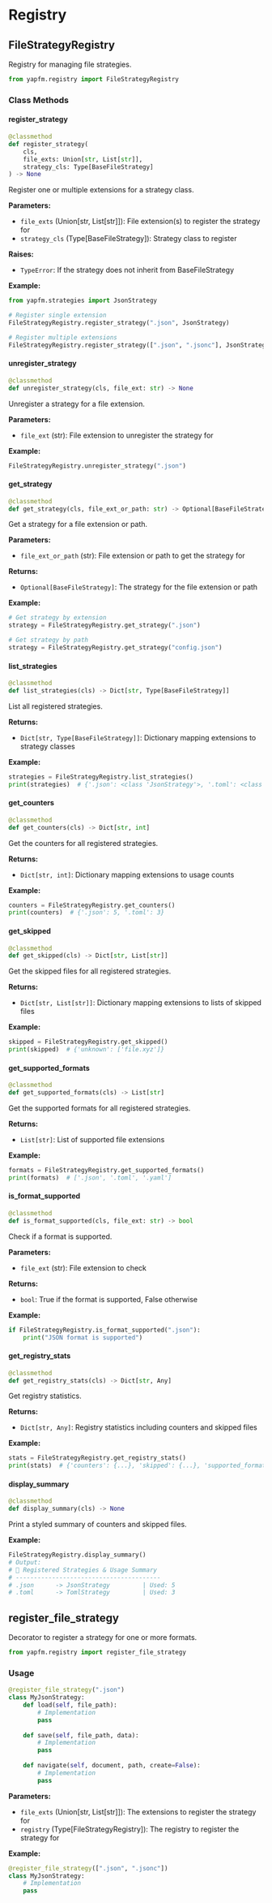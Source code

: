 # Registry

## FileStrategyRegistry

Registry for managing file strategies.

```python
from yapfm.registry import FileStrategyRegistry
```

### Class Methods

#### register_strategy

```python
@classmethod
def register_strategy(
    cls,
    file_exts: Union[str, List[str]],
    strategy_cls: Type[BaseFileStrategy]
) -> None
```

Register one or multiple extensions for a strategy class.

**Parameters:**
- `file_exts` (Union[str, List[str]]): File extension(s) to register the strategy for
- `strategy_cls` (Type[BaseFileStrategy]): Strategy class to register

**Raises:**
- `TypeError`: If the strategy does not inherit from BaseFileStrategy

**Example:**
```python
from yapfm.strategies import JsonStrategy

# Register single extension
FileStrategyRegistry.register_strategy(".json", JsonStrategy)

# Register multiple extensions
FileStrategyRegistry.register_strategy([".json", ".jsonc"], JsonStrategy)
```

#### unregister_strategy

```python
@classmethod
def unregister_strategy(cls, file_ext: str) -> None
```

Unregister a strategy for a file extension.

**Parameters:**
- `file_ext` (str): File extension to unregister the strategy for

**Example:**
```python
FileStrategyRegistry.unregister_strategy(".json")
```

#### get_strategy

```python
@classmethod
def get_strategy(cls, file_ext_or_path: str) -> Optional[BaseFileStrategy]
```

Get a strategy for a file extension or path.

**Parameters:**
- `file_ext_or_path` (str): File extension or path to get the strategy for

**Returns:**
- `Optional[BaseFileStrategy]`: The strategy for the file extension or path

**Example:**
```python
# Get strategy by extension
strategy = FileStrategyRegistry.get_strategy(".json")

# Get strategy by path
strategy = FileStrategyRegistry.get_strategy("config.json")
```

#### list_strategies

```python
@classmethod
def list_strategies(cls) -> Dict[str, Type[BaseFileStrategy]]
```

List all registered strategies.

**Returns:**
- `Dict[str, Type[BaseFileStrategy]]`: Dictionary mapping extensions to strategy classes

**Example:**
```python
strategies = FileStrategyRegistry.list_strategies()
print(strategies)  # {'.json': <class 'JsonStrategy'>, '.toml': <class 'TomlStrategy'>}
```

#### get_counters

```python
@classmethod
def get_counters(cls) -> Dict[str, int]
```

Get the counters for all registered strategies.

**Returns:**
- `Dict[str, int]`: Dictionary mapping extensions to usage counts

**Example:**
```python
counters = FileStrategyRegistry.get_counters()
print(counters)  # {'.json': 5, '.toml': 3}
```

#### get_skipped

```python
@classmethod
def get_skipped(cls) -> Dict[str, List[str]]
```

Get the skipped files for all registered strategies.

**Returns:**
- `Dict[str, List[str]]`: Dictionary mapping extensions to lists of skipped files

**Example:**
```python
skipped = FileStrategyRegistry.get_skipped()
print(skipped)  # {'unknown': ['file.xyz']}
```

#### get_supported_formats

```python
@classmethod
def get_supported_formats(cls) -> List[str]
```

Get the supported formats for all registered strategies.

**Returns:**
- `List[str]`: List of supported file extensions

**Example:**
```python
formats = FileStrategyRegistry.get_supported_formats()
print(formats)  # ['.json', '.toml', '.yaml']
```

#### is_format_supported

```python
@classmethod
def is_format_supported(cls, file_ext: str) -> bool
```

Check if a format is supported.

**Parameters:**
- `file_ext` (str): File extension to check

**Returns:**
- `bool`: True if the format is supported, False otherwise

**Example:**
```python
if FileStrategyRegistry.is_format_supported(".json"):
    print("JSON format is supported")
```

#### get_registry_stats

```python
@classmethod
def get_registry_stats(cls) -> Dict[str, Any]
```

Get registry statistics.

**Returns:**
- `Dict[str, Any]`: Registry statistics including counters and skipped files

**Example:**
```python
stats = FileStrategyRegistry.get_registry_stats()
print(stats)  # {'counters': {...}, 'skipped': {...}, 'supported_formats': [...]}
```

#### display_summary

```python
@classmethod
def display_summary(cls) -> None
```

Print a styled summary of counters and skipped files.

**Example:**
```python
FileStrategyRegistry.display_summary()
# Output:
# 🎯 Registered Strategies & Usage Summary
# ----------------------------------------
# .json      -> JsonStrategy         | Used: 5
# .toml      -> TomlStrategy         | Used: 3
```

## register_file_strategy

Decorator to register a strategy for one or more formats.

```python
from yapfm.registry import register_file_strategy
```

### Usage

```python
@register_file_strategy(".json")
class MyJsonStrategy:
    def load(self, file_path):
        # Implementation
        pass
    
    def save(self, file_path, data):
        # Implementation
        pass
    
    def navigate(self, document, path, create=False):
        # Implementation
        pass
```

**Parameters:**
- `file_exts` (Union[str, List[str]]): The extensions to register the strategy for
- `registry` (Type[FileStrategyRegistry]): The registry to register the strategy for

**Example:**
```python
@register_file_strategy([".json", ".jsonc"])
class MyJsonStrategy:
    # Implementation
    pass
```
